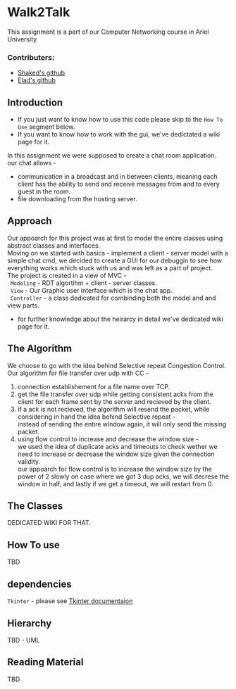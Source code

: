 # Walk2Talk

This assignment is a part of our Computer Networking course in Ariel University 

### Contributers: 

* [Shaked's github](https://github.com/20shaked20)
* [Elad's github](https://github.com/eladsez)

## Introduction
- If you just want to know how to use this code please skip to the ``` How To Use ``` segment below.
- If you want to know how to work with the gui, we've dedictated a wiki page for it.

In this assignment we were supposed to create a chat room application.</br>
our chat allows - 
* communication in a broadcast and in between clients, meaning each client has the ability to send and receive messages from and to every guest in the room. 
* file downloading from the hosting server.

## Approach
Our appoarch for this project was at first to model the entire classes using abstract classes and interfaces. </br>
Moving on we started with basics - implement a client - server model with a simple chat cmd, we decided to create a GUI for our debuggin to see how everything works which stuck with us and was left as a part of project.</br>
The project is created in a view of MVC - </br>
``` Modeling```  - RDT algortihm + client - server classes.</br>
``` View```  - Our Graphic user interface which is the chat app.</br>
``` Controller```  - a class dedicated for combinding both the model and and view parts. </br>
 - for further knowledge about the heirarcy in detail we've dedicated wiki page for it.


## The Algorithm
We choose to go with the idea behind Selective repeat Congestion Control. </br>
Our algorithm for file transfer over udp with CC - 
1. connection establishement for a file name over TCP.
2. get the file transfer over udp while getting consistent acks from the client for each frame sent by the server and recieved by the client.
3. if a ack is not recieved, the algorithm will resend the packet, while considering in hand the idea behind Selective repeat - </br>
   instead of sending the entire window again, it will only send the missing packet.
4. using flow control to increase and decrease the window size - </br>
   we used the idea of duplicate acks and timeouts to check wether we need to increase or decrease the window size given the connection validity. </br>
   our appoarch for flow control is to increase the window size by the power of 2 slowly on case where we got 3 dup acks, we will decrese the window in half, and         lastly if we get a timeout, we will restart from 0.

## The Classes
DEDICATED WIKI FOR THAT.

## How To use
TBD

## dependencies

``` Tkinter ```  - please see [Tkinter documentaion](https://docs.python.org/3/library/tk.html)


## Hierarchy
TBD - UML


## Reading Material
TBD
